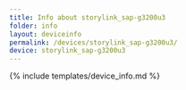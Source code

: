 ```yaml
---
title: Info about storylink_sap-g3200u3
folder: info
layout: deviceinfo
permalink: /devices/storylink_sap-g3200u3/
device: storylink_sap-g3200u3
---
```

{% include templates/device_info.md %}
